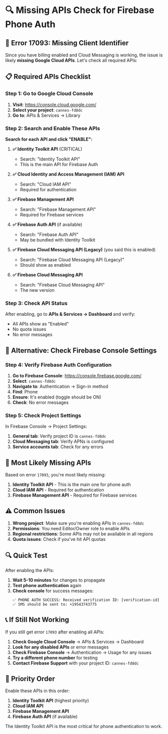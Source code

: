 # 🔍 **Missing APIs Check for Firebase Phone Auth**

## 🚨 **Error 17093: Missing Client Identifier**

Since you have billing enabled and Cloud Messaging is working, the issue is likely **missing Google Cloud APIs**. Let's check all required APIs:

## 📋 **Required APIs Checklist**

### **Step 1: Go to Google Cloud Console**
1. **Visit**: https://console.cloud.google.com/
2. **Select your project**: `cannes-fd8dc`
3. **Go to**: APIs & Services → Library

### **Step 2: Search and Enable These APIs**

**Search for each API and click "ENABLE":**

1. **✅ Identity Toolkit API** (CRITICAL)
   - Search: "Identity Toolkit API"
   - This is the main API for Firebase Auth

2. **✅ Cloud Identity and Access Management (IAM) API**
   - Search: "Cloud IAM API"
   - Required for authentication

3. **✅ Firebase Management API**
   - Search: "Firebase Management API"
   - Required for Firebase services

4. **✅ Firebase Auth API** (if available)
   - Search: "Firebase Auth API"
   - May be bundled with Identity Toolkit

5. **✅ Firebase Cloud Messaging API (Legacy)** (you said this is enabled)
   - Search: "Firebase Cloud Messaging API (Legacy)"
   - Should show as enabled

6. **✅ Firebase Cloud Messaging API**
   - Search: "Firebase Cloud Messaging API"
   - The new version

### **Step 3: Check API Status**

After enabling, go to **APIs & Services → Dashboard** and verify:
- All APIs show as "Enabled"
- No quota issues
- No error messages

## 🔧 **Alternative: Check Firebase Console Settings**

### **Step 4: Verify Firebase Auth Configuration**

1. **Go to Firebase Console**: https://console.firebase.google.com/
2. **Select**: `cannes-fd8dc`
3. **Navigate to**: Authentication → Sign-in method
4. **Find**: Phone
5. **Ensure**: It's enabled (toggle should be ON)
6. **Check**: No error messages

### **Step 5: Check Project Settings**

In Firebase Console → Project Settings:
1. **General tab**: Verify project ID is `cannes-fd8dc`
2. **Cloud Messaging tab**: Verify APNs is configured
3. **Service accounts tab**: Check for any errors

## 🎯 **Most Likely Missing APIs**

Based on error `17093`, you're most likely missing:

1. **Identity Toolkit API** - This is the main one for phone auth
2. **Cloud IAM API** - Required for authentication
3. **Firebase Management API** - Required for Firebase services

## ⚠️ **Common Issues**

1. **Wrong project**: Make sure you're enabling APIs in `cannes-fd8dc`
2. **Permissions**: You need Editor/Owner role to enable APIs
3. **Regional restrictions**: Some APIs may not be available in all regions
4. **Quota issues**: Check if you've hit API quotas

## 🔍 **Quick Test**

After enabling the APIs:

1. **Wait 5-10 minutes** for changes to propagate
2. **Test phone authentication** again
3. **Check console** for success messages:
   ```
   ✅ PHONE AUTH SUCCESS: Received verification ID: [verification-id]
   ✅ SMS should be sent to: +19543743775
   ```

## 📞 **If Still Not Working**

If you still get error `17093` after enabling all APIs:

1. **Check Google Cloud Console** → APIs & Services → Dashboard
2. **Look for any disabled APIs** or error messages
3. **Check Firebase Console** → Authentication → Usage for any issues
4. **Try a different phone number** for testing
5. **Contact Firebase Support** with your project ID: `cannes-fd8dc`

## 🎯 **Priority Order**

Enable these APIs in this order:
1. **Identity Toolkit API** (highest priority)
2. **Cloud IAM API**
3. **Firebase Management API**
4. **Firebase Auth API** (if available)

The Identity Toolkit API is the most critical for phone authentication to work. 